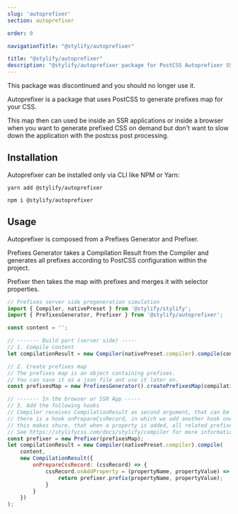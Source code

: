 ```yaml
---
slug: 'autoprefixer'
section: autoprefixer

order: 0

navigationTitle: "@stylify/autoprefixer"

title: "@stylify/autoprefixer"
description: "@stylify/autoprefixer package for PostCSS Autoprefixer SSR integration."
---
```


<note color="orange">
	This package was discontinued and you should no longer use it.
</note>

Autoprefixer is a package that uses PostCSS to generate prefixes map for your CSS.

This map then can used be inside an SSR applications or inside a browser when you want to generate prefixed CSS on demand but don't want to slow down the application with the postcss post processing.


## Installation

Autoprefixer can be installed only via CLI like NPM or Yarn:
```
yarn add @stylify/autoprefixer

npm i @stylify/autoprefixer
```

## Usage
Autoprefixer is composed from a Prefixes Generator and Prefixer.

Prefixes Generator takes a Compilation Result from the Compiler and generates all prefixes according to PostCSS configuration within the project.

Prefixer then takes the map with prefixes and merges it with selector properties.

```js
// Prefixes server side pregeneration simulation
import { Compiler, nativePreset } from '@stylify/stylify';
import { PrefixesGenerator, Prefixer } from '@stylify/autoprefixer';

const content = '';

// ------- Build part (server side) -----
// 1. Compile content
let compilationResult = new Compiler(nativePreset.compiler).compile(content);

// 2. Create prefixes map
// The prefixes map is an object containing prefixes.
// You can save it as a json file ant use it later on.
const prefixesMap = new PrefixesGenerator().createPrefixesMap(compilationResult);

// ------- In the browser or SSR App -----
// 3. Add the following hooks
// Compiler receives CompilationResult as second argument, that can be empty but configured
// there is a hook onPrepareCssRecord, in which we add another hook onAddProperty
// this makes shure, that when a property is added, all related prefixes are added.
// See https://stylifycss.com/docs/stylify/compiler for more information about hooks.
const prefixer = new Prefixer(prefixesMap);
let compilationResult = new Compiler(nativePreset.compiler).compile(
	content,
	new CompilationResult({
		onPrepareCssRecord: (cssRecord) => {
			cssRecord.onAddProperty = (propertyName, propertyValue) => {
				return prefixer.prefix(propertyName, propertyValue);
			}
		}
	})
);
```

